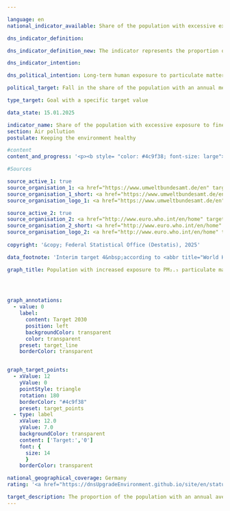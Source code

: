 ```yaml
---

language: en        
national_indicator_available: Share of the population with excessive exposure to fine particulate matter (<abbr title="Particulate matter (diameter smaller than 2.5&nbsp;micrometers)" tabindex="0">PM₂.₅</abbr>)        

dns_indicator_definition:         

dns_indicator_definition_new: The indicator represents the proportion of people (in per cent) who were exposed to more than 10&nbsp;micrograms (<abbr title="Micrograms" tabindex="0">µg</abbr>) of particulate matter <abbr title="Particulate matter (diameter smaller than 2.5&nbsp;micrometers)" tabindex="0">PM₂.₅</abbr> (dust particles with a diameter of less than 2.5&nbsp;micrometres) per cubic metre (<abbr title="Cubic metre" tabindex="0">m³</abbr>) of air at their place of residence on an annual average (background pollution only, excluding local sources).        

dns_indicator_intention:         

dns_political_intention: Long-term human exposure to particulate matter can lead to respiratory and cardiovascular diseases as well as an increased risk of type 2&nbsp;diabetes mellitus and neurodegenerative diseases. In order to better protect health, the aim is therefore to ensure that no person in Germany is exposed to an annual average concentration of particulate matter (<abbr title="Particulate matter (diameter smaller than 2.5&nbsp;micrometers)" tabindex="0">PM₂.₅</abbr>) of more than 10&nbsp;micrograms (<abbr title="Micrograms" tabindex="0">µg</abbr>) per cubic metre (<abbr title="Cubic metre" tabindex="0">m³</abbr>) of air at their place of residence by 2030. The target value of 10&nbsp;<abbr title="Micrograms per cubic metre" tabindex="0">µg/m³</abbr> corresponds to intermediate target 4&nbsp;from the recommendations of the World Health Organisation (<abbr title="World Health Organization" tabindex="0">WHO</abbr>) in the Air Quality Guidelines. In addition, this value was defined in the European Union's updated Air Quality Directive as a legal limit value to be complied with from 2030. The indicator enables continuous monitoring of development trends with regard to target achievement.        

political_target: Fall in the share of the population with an annual mean <abbr title="Particulate matter (diameter smaller than 2.5&nbsp;micrometers)" tabindex="0">PM₂.₅</abbr> exposure of more than 10&nbsp;micrograms per cubic metre (equivalent to the level of the new <abbr title="European Union" tabindex="0">EU</abbr> limit value for <abbr title="Particulate matter (diameter smaller than 2.5&nbsp;micrometers)" tabindex="0">PM₂.₅</abbr> from 2030) to 0&nbsp;per cent by 2030        

type_target: Goal with a specific target value        

data_state: 15.01.2025        

indicator_name: Share of the population with excessive exposure to fine particulate matter (PM₂.₅)        
section: Air pollution        
postulate: Keeping the environment healthy        

#content         
content_and_progress: '<p><b style= "color: #4c9f38; font-size: large">3.2.b Share of the population with excessive exposure to fine particulate matter (<abbr title="Particulate matter (diameter smaller than 2.5&nbsp;micrometers)" tabindex="0">PM₂.₅</abbr>)</b><br><br>The indicator measures the proportion of the population whose place of residence is, on an annual average, exposed to fine particulate matter (PM) concentrations exceeding 10&nbsp;micrograms per cubic metre of air. Fine particulate matter consists of airborne particles that can be inhaled and&nbsp;–&nbsp;depending on their size&nbsp;–&nbsp;penetrate deep into the lungs or even enter the bloodstream. Until 2021, the indicator referred to particles with a diameter of no more than 10&nbsp;micrometres (<abbr title="Particulate matter (diameter smaller than 10&nbsp;micrometers)" tabindex="0">PM₁₀</abbr>). With the revision of the German Sustainable Development Strategy 2025, the focus shifted to smaller particles of up to 2.5&nbsp;micrometres in diameter (<abbr title="Particulate matter (diameter smaller than 2.5&nbsp;micrometers)" tabindex="0">PM₂.₅</abbr>), as these are considered particularly relevant in terms of adverse health impacts.<br><br>The politically defined target stipulates that, by 2030&nbsp;at the latest, no one should be exposed at their place of residence to <abbr title="Particulate matter (diameter smaller than 2.5&nbsp;micrometers)" tabindex="0">PM₂.₅</abbr> concentrations exceeding 10&nbsp;micrograms per cubic metre of air on an annual mean basis. This threshold corresponds to interim target 4&nbsp;of the air quality guidelines published by the World Health Organization (<abbr title="World Health Organization" tabindex="0">WHO</abbr>) in 2021. However, the <abbr title="World Health Organization" tabindex="0">WHO</abbr>’s recommended limit value for <abbr title="Particulate matter (diameter smaller than 2.5&nbsp;micrometers)" tabindex="0">PM₂.₅</abbr> is lower, at 5&nbsp;micrograms per cubic metre annual mean.<br><br><abbr title="Particulate matter (diameter smaller than 2.5&nbsp;micrometers)" tabindex="0">PM₂.₅</abbr> originates partly from primary emissions&nbsp;–&nbsp;for example, from industrial processes for energy and heat generation, agriculture, road transport, and residential heating using solid fuels such as wood stoves or fireplaces. It can also form indirectly through so-called secondary particle formation: this occurs when fine particulate matter develops as a result of chemical reactions involving gaseous precursors such as sulphur and nitrogen oxides, ammonia, or hydrocarbons.<br><br><abbr title="Particulate matter (diameter smaller than 2.5&nbsp;micrometers)" tabindex="0">PM₂.₅</abbr> exposure levels are determined using a combination of modelling outputs and measurement data provided by the German Environment Agency (<abbr title="Federal Environment Agency" tabindex="0">UBA</abbr>) and the federal states. For the purposes of this indicator, only data from background monitoring stations in urban and rural areas are included&nbsp;–&nbsp;stations not directly influenced by local emission sources such as traffic or industrial facilities. This ensures a representative depiction of large-scale exposure patterns without distortion from localised "hot spots" of pollution.<br><br>The indicator does not represent full spatial compliance with the limit value; rather, it reflects residential locations away from significant emission sources. It therefore does not quantify the absolute exposure level of the entire population or capture seasonal variations. Since localised high-exposure areas are not incorporated into the model, the actual number of individuals with <abbr title="Particulate matter (diameter smaller than 2.5&nbsp;micrometers)" tabindex="0">PM₂.₅</abbr> exposure above 10&nbsp;micrograms per cubic metre is likely to be higher than the indicator suggests.<br><br>In 2010, the entire population was exposed to <abbr title="Particulate matter (diameter smaller than 2.5&nbsp;micrometers)" tabindex="0">PM₂.₅</abbr> levels exceeding the threshold of 10&nbsp;micrograms per cubic metre. In the following years, this share decreased markedly: by 2021, only 28.2% of the population was affected, compared with 15.0% in the previous year. If, however, the <abbr title="World Health Organization" tabindex="0">WHO</abbr> guideline value of 5&nbsp;micrograms per cubic metre were applied as the reference, almost the entire population would still be considered exposed.<br><br>In addition to the decline in the share of the population with elevated exposure, the population-weighted annual mean <abbr title="Particulate matter (diameter smaller than 2.5&nbsp;micrometers)" tabindex="0">PM₂.₅</abbr> concentration has also fallen significantly since 2010. In 2021, the population-weighted mean was 9.3&nbsp;micrograms per cubic metre&nbsp;–&nbsp;representing a reduction of approximately 42% compared with 2010&nbsp;(15.9&nbsp;micrograms per cubic metre).</p>'                

#Sources        

source_active_1: true
source_organisation_1: <a href="https://www.umweltbundesamt.de/en" target="_blank" onclick="return confirm_alert('the German Environment Agency', 'En')">German Environment Agency</a>
source_organisation_1_short: <a href="https://www.umweltbundesamt.de/en" target="_blank" onclick="return confirm_alert('the German Environment Agency', 'En')">German Environment Agency</a>
source_organisation_logo_1: <a href="https://www.umweltbundesamt.de/en" target="_blank" onclick="return confirm_alert('the German Environment Agency', 'En')"><img src="https://dnsTestEnvironment.github.io/dns-indicators/public/OrgImgEn/uba.png" alt="German Environment Agency" title=" Click here to visit the homepage of the organizationGerman Environment Agency" style="height:60px; width:148px; border:transparent"/></a>

source_active_2: true
source_organisation_2: <a href="http://www.euro.who.int/en/home" target="_blank" onclick="return confirm_alert('the World Health Organization', 'En')">World Health Organization</a>
source_organisation_2_short: <a href="http://www.euro.who.int/en/home" target="_blank" onclick="return confirm_alert('the World Health Organization', 'En')">World Health Organization</a>
source_organisation_logo_2: <a href="http://www.euro.who.int/en/home" target="_blank" onclick="return confirm_alert('the World Health Organization', 'En')"><img src="https://dnsTestEnvironment.github.io/dns-indicators/public/OrgImgEn/who.png" alt="World Health Organization" title=" Click here to visit the homepage of the organizationWorld Health Organization" style="height:60px; width:148px; border:transparent"/></a>
        
copyright: '&copy; Federal Statistical Office (Destatis), 2025'        

data_footnote: 'Interim target 4&nbsp;according to <abbr title="World Health Organization" tabindex="0">WHO</abbr> Air Quality Guidelines 2021: 10&nbsp;micrograms per cubic metre as an annual average.'        

graph_title: Population with increased exposure to PM₂.₅ particulate matter at the place of residence        

        


graph_annotations:
  - value: 0
    label:
      content: Target 2030
      position: left
      backgroundColor: transparent
      color: transparent
    preset: target_line
    borderColor: transparent        


graph_target_points:
  - xValue: 12
    yValue: 0
    pointStyle: triangle
    rotation: 180
    borderColor: "#4c9f38"
    preset: target_points
  - type: label
    xValue: 12.0
    yValue: 7.0
    backgroundColor: transparent
    content: ['Target:','0']
    font: {
      size: 14
      }
    borderColor: transparent                

national_geographical_coverage: Germany        
rating: '<a href="https://dnsUpgradeEnvironment.github.io/site/en/status"><img src="https://sdg-indikatoren.de/public/Wettersymbole/Sonne.png" title="If the trend from 2021 had continued, the target value would have been reached or missed by less than 5% of the difference between the target value and the value at that time." alt="Weathersymbol: Sun"/></a>'        

target_description: The proportion of the population with an annual average exposure to <abbr title="Particulate matter (diameter smaller than 2.5&nbsp;micrometers)" tabindex="0">PM₂.₅</abbr> particulate matter of more than 10&nbsp;micrograms per cubic metre is to be reduced to 0&nbsp;percent by 2030.<br><br>Based on the target formulation, the average development since 2016&nbsp;(despite the increase in 2021) indicates that the politically defined target can be achieved well before 2030. Indicator 3.2.b is rated as "Sun" for 2021.        
---
```


